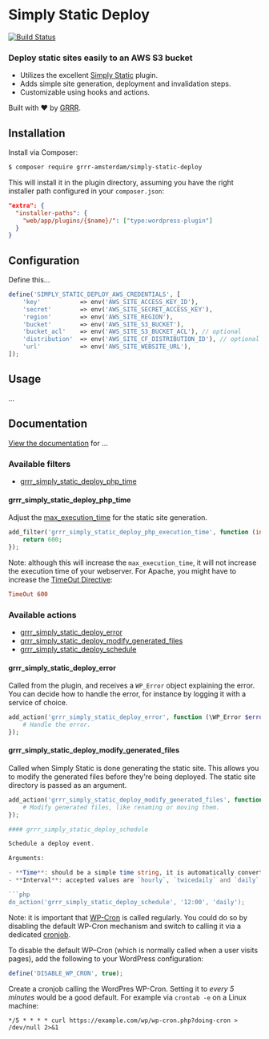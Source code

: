 # Simply Static Deploy

[![Build Status](https://travis-ci.com/grrr-amsterdam/simply-static-deploy.svg?branch=master)](https://travis-ci.com/grrr-amsterdam/simply-static-deploy)

### Deploy static sites easily to an AWS S3 bucket

- Utilizes the excellent [Simply Static](https://wordpress.org/plugins/simply-static/) plugin.
- Adds simple site generation, deployment and invalidation steps.
- Customizable using hooks and actions.

Built with ❤️ by [GRRR](https://grrr.tech).

## Installation

Install via Composer:

```sh
$ composer require grrr-amsterdam/simply-static-deploy
```

This will install it in the plugin directory, assuming you have the right installer path configured in your `composer.json`:

```json
"extra": {
  "installer-paths": {
    "web/app/plugins/{$name}/": ["type:wordpress-plugin"]
  }
}
```

## Configuration

Define this...

```php
define('SIMPLY_STATIC_DEPLOY_AWS_CREDENTIALS', [
    'key'           => env('AWS_SITE_ACCESS_KEY_ID'),
    'secret'        => env('AWS_SITE_SECRET_ACCESS_KEY'),
    'region'        => env('AWS_SITE_REGION'),
    'bucket'        => env('AWS_SITE_S3_BUCKET'),
    'bucket_acl'    => env('AWS_SITE_S3_BUCKET_ACL'), // optional
    'distribution'  => env('AWS_SITE_CF_DISTRIBUTION_ID'), // optional
    'url'           => env('AWS_SITE_WEBSITE_URL'),
]);
```

## Usage

...

## Documentation

[View the documentation](https://github.com/grrr-amsterdam/simply-static-deploy/tree/master/docs) for ...

### Available filters

- [grrr_simply_static_deploy_php_time](#grrr_simply_static_deploy_php_time)

#### grrr_simply_static_deploy_php_time

Adjust the [max_execution_time](https://www.php.net/manual/en/info.configuration.php#ini.max-execution-time) for the static site generation.

```php
add_filter('grrr_simply_static_deploy_php_execution_time', function (int $time) {
    return 600;
});
```

Note: although this will increase the `max_execution_time`, it will not increase the execution time of your webserver. 
For Apache, you might have to increase the [TimeOut Directive](http://httpd.apache.org/docs/2.0/mod/core.html#timeout):

```conf
TimeOut 600
```

### Available actions

- [grrr_simply_static_deploy_error](#grrr_simply_static_deploy_error)
- [grrr_simply_static_deploy_modify_generated_files](#grrr_simply_static_deploy_modify_generated_files)
- [grrr_simply_static_deploy_schedule](#grrr_simply_static_deploy_schedule)

#### grrr_simply_static_deploy_error

Called from the plugin, and receives a `WP_Error` object explaining the error. You can decide how to handle the error, for instance by logging it with a service of choice.

```php
add_action('grrr_simply_static_deploy_error', function (\WP_Error $error) {
    # Handle the error.
});
```

#### grrr_simply_static_deploy_modify_generated_files

Called when Simply Static is done generating the static site. This allows you to modify the generated files before they're being deployed. The static site directory is passed as an argument.

```php
add_action('grrr_simply_static_deploy_modify_generated_files', function (string $directory) {
    # Modify generated files, like renaming or moving them.
});

#### grrr_simply_static_deploy_schedule

Schedule a deploy event. 

Arguments:

- **Time**: should be a simple time string, it is automatically converted to a UNIX timestamp in the configured WordPress timezone.
- **Interval**: accepted values are `hourly`, `twicedaily` and `daily`. Can be extended via [cron_schedules](https://developer.wordpress.org/reference/hooks/cron_schedules).

```php
do_action('grrr_simply_static_deploy_schedule', '12:00', 'daily');
```

Note: it is important that [WP-Cron](https://developer.wordpress.org/plugins/cron/) is called regularly. You could do so by disabling the default WP-Cron mechanism and switch to calling it via a dedicated [cronjob](https://en.wikipedia.org/wiki/Cronjob).

To disable the default WP–Cron (which is normally called when a user visits pages), add the following to your WordPress configuration:
 
```php
define('DISABLE_WP_CRON', true);
```

Create a cronjob calling the WordPres WP-Cron. Setting it to _every 5 minutes_ would be a good default. For example via  `crontab -e` on a Linux machine:

```cron
*/5 * * * * curl https://example.com/wp/wp-cron.php?doing-cron > /dev/null 2>&1
```
